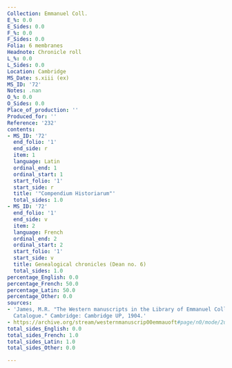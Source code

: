 ```yaml
---
Collection: Emmanuel Coll.
E_%: 0.0
E_Sides: 0.0
F_%: 0.0
F_Sides: 0.0
Folia: 6 membranes
Headnote: Chronicle roll
L_%: 0.0
L_Sides: 0.0
Location: Cambridge
MS_Date: s.xiii (ex)
MS_ID: '72'
Notes: .nan
O_%: 0.0
O_Sides: 0.0
Place_of_production: ''
Produced_for: ''
Reference: '232'
contents:
- MS_ID: '72'
  end_folio: '1'
  end_side: r
  item: 1
  language: Latin
  ordinal_end: 1
  ordinal_start: 1
  start_folio: '1'
  start_side: r
  title: '"Compendium Historiarum"'
  total_sides: 1.0
- MS_ID: '72'
  end_folio: '1'
  end_side: v
  item: 2
  language: French
  ordinal_end: 2
  ordinal_start: 2
  start_folio: '1'
  start_side: v
  title: Genealogical chronicles (Dean no. 6)
  total_sides: 1.0
percentage_English: 0.0
percentage_French: 50.0
percentage_Latin: 50.0
percentage_Other: 0.0
sources:
- 'James, M.R. "The Western manuscripts in the Library of Emmanuel College: A Descriptive
  Catalogue." Cambridge: Cambridge UP, 1904.'
- https://archive.org/stream/westernmanuscrip00emmauoft#page/n0/mode/2up
total_sides_English: 0.0
total_sides_French: 1.0
total_sides_Latin: 1.0
total_sides_Other: 0.0

---
```


